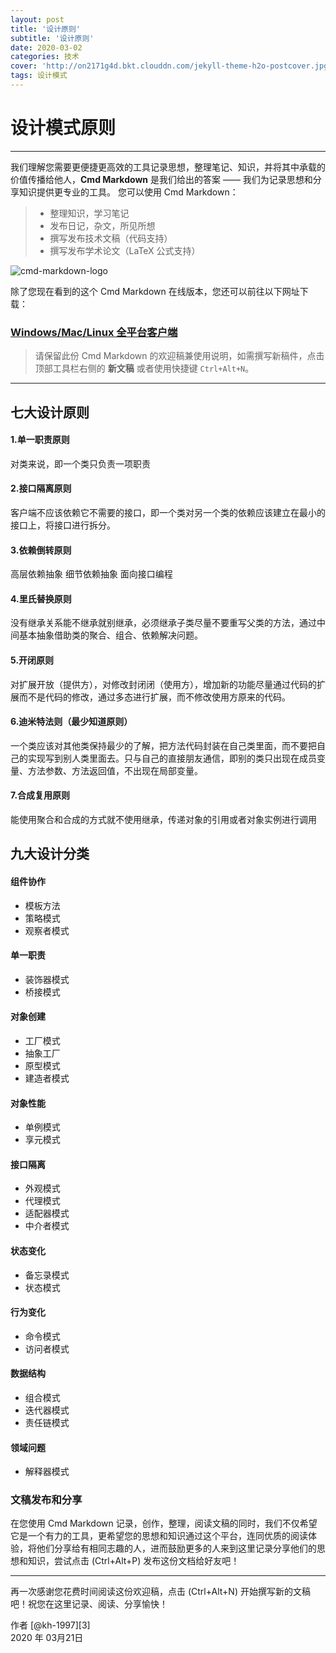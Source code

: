 ```yaml
---
layout: post
title: '设计原则'
subtitle: '设计原则'
date: 2020-03-02
categories: 技术
cover: 'http://on2171g4d.bkt.clouddn.com/jekyll-theme-h2o-postcover.jpg'
tags: 设计模式﻿
---
```


# 设计模式原则

------
我们理解您需要更便捷更高效的工具记录思想，整理笔记、知识，并将其中承载的价值传播给他人，**Cmd Markdown** 是我们给出的答案 —— 我们为记录思想和分享知识提供更专业的工具。 您可以使用 Cmd Markdown：

> * 整理知识，学习笔记
> * 发布日记，杂文，所见所想
> * 撰写发布技术文稿（代码支持）
> * 撰写发布学术论文（LaTeX 公式支持）

![cmd-markdown-logo](https://www.zybuluo.com/static/img/logo.png)

除了您现在看到的这个 Cmd Markdown 在线版本，您还可以前往以下网址下载：

### [Windows/Mac/Linux 全平台客户端](https://www.zybuluo.com/cmd/)

> 请保留此份 Cmd Markdown 的欢迎稿兼使用说明，如需撰写新稿件，点击顶部工具栏右侧的 <i class="icon-file"></i> **新文稿** 或者使用快捷键 `Ctrl+Alt+N`。

------

## 七大设计原则

#### 1.单一职责原则

对类来说，即一个类只负责一项职责

#### 2.接口隔离原则
客户端不应该依赖它不需要的接口，即一个类对另一个类的依赖应该建立在最小的接口上，将接口进行拆分。

#### 3.依赖倒转原则

 高层依赖抽象 细节依赖抽象 面向接口编程

#### 4.里氏替换原则

没有继承关系能不继承就别继承，必须继承子类尽量不要重写父类的方法，通过中间基本抽象借助类的聚合、组合、依赖解决问题。

#### 5.开闭原则

对扩展开放（提供方），对修改封闭闭（使用方），增加新的功能尽量通过代码的扩展而不是代码的修改，通过多态进行扩展，而不修改使用方原来的代码。

#### 6.迪米特法则（最少知道原则）
一个类应该对其他类保持最少的了解，把方法代码封装在自己类里面，而不要把自己的实现写到别人类里面去。只与自己的直接朋友通信，即别的类只出现在成员变量、方法参数、方法返回值，不出现在局部变量。

#### 7.合成复用原则
能使用聚合和合成的方式就不使用继承，传递对象的引用或者对象实例进行调用



## 九大设计分类

#### 组件协作

- 模板方法
- 策略模式
- 观察者模式

#### 单一职责

- 装饰器模式
- 桥接模式

#### 对象创建

- 工厂模式
- 抽象工厂
- 原型模式
- 建造者模式

#### 对象性能

- 单例模式
- 享元模式

#### 接口隔离

- 外观模式
- 代理模式
- 适配器模式
- 中介者模式

#### 状态变化

- 备忘录模式
- 状态模式

#### 行为变化

- 命令模式
- 访问者模式

#### 数据结构

- 组合模式
- 迭代器模式
- 责任链模式

#### 领域问题

- 解释器模式





### 文稿发布和分享

在您使用 Cmd Markdown 记录，创作，整理，阅读文稿的同时，我们不仅希望它是一个有力的工具，更希望您的思想和知识通过这个平台，连同优质的阅读体验，将他们分享给有相同志趣的人，进而鼓励更多的人来到这里记录分享他们的思想和知识，尝试点击 <i class="icon-share"></i> (Ctrl+Alt+P) 发布这份文档给好友吧！

------

再一次感谢您花费时间阅读这份欢迎稿，点击 <i class="icon-file"></i> (Ctrl+Alt+N) 开始撰写新的文稿吧！祝您在这里记录、阅读、分享愉快！

作者 [@kh-1997][3]     
2020 年 03月21日    